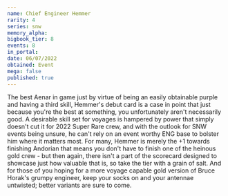 ```yaml
---
name: Chief Engineer Hemmer
rarity: 4
series: snw
memory_alpha:
bigbook_tier: 8
events: 8
in_portal:
date: 06/07/2022
obtained: Event
mega: false
published: true
---
```


The best Aenar in game just by virtue of being an easily obtainable purple and having a third skill, Hemmer's debut card is a case in point that just because you're the best at something, you unfortunately aren't necessarily good. A desirable skill set for voyages is hampered by power that simply doesn't cut it for 2022 Super Rare crew, and with the outlook for SNW events being unsure, he can't rely on an event worthy ENG base to bolster him where it matters most. For many, Hemmer is merely the +1 towards finishing Andorian that means you don't have to finish one of the heinous gold crew - but then again, there isn't a part of the scorecard designed to showcase just how valuable that is, so take the tier with a grain of salt. And for those of you hoping for a more voyage capable gold version of Bruce Horak's grumpy engineer, keep your socks on and your antennae untwisted; better variants are sure to come.
